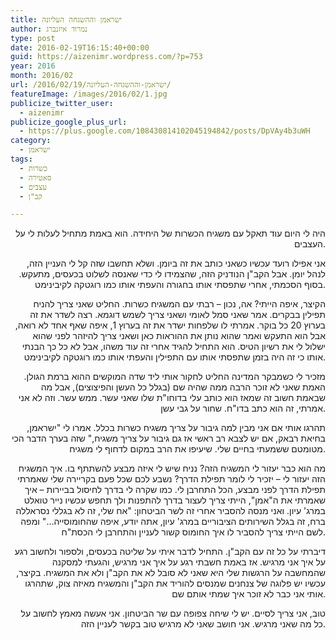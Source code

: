 ```yaml
---
title: ישראמן וההשגחה העליונה
author: נמרוד איזנברג
type: post
date: 2016-02-19T16:15:40+00:00
guid: https://aizenimr.wordpress.com/?p=753
year: 2016
month: 2016/02
url: /2016/02/19/ישראמן-וההשגחה-העליונה/
featureImage: /images/2016/02/1.jpg
publicize_twitter_user:
  - aizenimr
publicize_google_plus_url:
  - https://plus.google.com/108430814102045194842/posts/DpVAy4b3uWH
category:
  - ישראמן
tags:
  - כשרות
  - סאטירה
  - עצבים
  - קב"ן

---
```

<p style="text-align:right;" align="justify">
  <span lang="he-IL">היה לי היום עוד תאקל עם משגיח הכשרות של היחידה</span><span lang="en-US">. </span><span lang="he-IL">הוא באמת מתחיל לעלות לי על העצבים</span><span lang="en-US">.</span>
</p>

<p style="text-align:right;" align="justify">
  <span lang="he-IL">אני אפילו רועד עכשיו כשאני כותב את זה ביומן</span><span lang="en-US">. </span><span lang="he-IL">ושלא תחשבו שזה קל לי הענ</span>יין הזה<span lang="en-US">, </span><span lang="he-IL">לנהל יומן</span><span lang="en-US">. </span><span lang="he-IL">אבל הקב</span><span lang="en-US">"</span><span lang="he-IL">ן הנודניק הזה, שהצמידו לי כדי שאנסה לשלוט בכעסים, מתעקש.</span> <span lang="he-IL">בסוף הסכמתי, </span><span lang="he-IL">אחרי שתפסתי אותו בחגורה והעפתי אותו כמו רוגטקה לקיבינימט</span><span lang="en-US">.</span>
</p>

<p style="text-align:right;" align="justify">
  <span lang="he-IL">הקיצר</span><span lang="en-US">, </span><span lang="he-IL">איפה הייתי</span><span lang="en-US">? </span><span lang="he-IL">אה</span><span lang="en-US">, </span><span lang="he-IL">נכון – רבתי עם המשגיח כשרות</span><span lang="en-US">. </span><span lang="he-IL">החליט שאני צריך להניח תפילין בבקרים</span><span lang="en-US">. </span><span lang="he-IL">אמר שאני סמל לאומי ושאני צריך לשמש דוגמא</span><span lang="en-US">. </span><span lang="he-IL">רצה לשדר את זה בערוץ </span><span lang="en-US">20 </span><span lang="he-IL">כל בוקר</span><span lang="en-US">. </span><span lang="he-IL">אמרתי לו שלפחות ישדר את זה בערוץ </span><span lang="en-US">1, </span><span lang="he-IL">איפה שאף אחד לא רואה</span><span lang="en-US">, </span><span lang="he-IL">אבל הוא התעקש ואמר שהוא נותן את ההוראות כאן ושאני צריך להיזהר לפני שהוא ישלול </span>לי את רשיון הטיס. הוא התחיל להגיד אחרי זה עוד משהו<span lang="en-US">, </span><span lang="he-IL">אבל לא כל כך הבנתי אותו כי זה היה בזמן שתפסתי אותו עם התפילין והעפתי אותו כמו רוגטקה לקיבינימט</span><span lang="en-US">.<br /> </span>
</p>

<p style="text-align:right;" align="justify">
  <span lang="he-IL">מזכיר לי כשמבקר המדינה החליט לחקור אותי ליד שדה המוקשים ההוא ברמת הגולן. האמת שאני לא זוכר הרבה ממה שהיה שם (בגלל כל העשן והפיצוצים)</span><span lang="en-US">, </span><span lang="he-IL">אבל מה שבאמת חשוב זה ש</span>מאז הוא כותב עלי בדוחו<span lang="en-US">"</span><span lang="he-IL">ת שלו שאני עשר</span><span lang="en-US">. </span><span lang="he-IL">ממש עשר</span><span lang="en-US">. </span><span lang="he-IL">וזה לא אני אמרתי</span><span lang="en-US">, </span><span lang="he-IL">זה הוא כתב בדו"ח</span><span lang="en-US">. </span><span lang="he-IL">שחור על גבי עשן.</span><span lang="en-US"><br /> </span>
</p>

<p style="text-align:right;" align="justify">
  <span lang="he-IL">תהרגו אותי אם אני מבין למה גיבור על צריך משגיח כשרות בכלל</span><span lang="en-US">. </span><span lang="he-IL">אמרו לי </span><span lang="en-US">"</span><span lang="he-IL">ישראמן</span><span lang="en-US">, </span><span lang="he-IL">בחיאת רבאק</span><span lang="en-US">, </span><span lang="he-IL">אם יש לצבא רב ראשי אז גם גיבור על צריך משגיח</span><span lang="en-US">," </span><span lang="he-IL">שזה בערך הדבר הכי מטומטם ששמעתי בחיים שלי</span><span lang="en-US">. </span><span lang="he-IL">שיעיפו את הרב במקום לדחוף לי משגיח.</span>
</p>

<p style="text-align:right;" align="justify">
  <span lang="he-IL">מה הוא כבר יעזור לי המשגיח הזה</span><span lang="en-US">? </span><span lang="he-IL">נניח שיש לי איזה מבצע להשתתף בו</span><span lang="en-US">. </span><span lang="he-IL">איך המשגיח הזה יעזור לי – יזכיר לי לומר תפילת הדרך</span><span lang="en-US">? </span><span lang="he-IL">נשבע לכם שכל פעם בקריירה שלי שאמרתי תפילת הדרך לפני מבצע</span><span lang="en-US">, </span><span lang="he-IL">הכל התחרבן לי</span><span lang="en-US">. </span><span lang="he-IL">כמו שקרה לי בדרך לחיסול בביירות – איך שאמרתי את ה"אמן", הייתי צריך לעצור בדרך להתפנות</span> <span lang="he-IL">ולך תחפש עכשיו נייר טואלט במרג</span><span lang="en-US">' </span><span lang="he-IL">עיון</span><span lang="en-US">. </span><span lang="he-IL">ואני מנסה להסביר אחרי זה לשר הביטחון</span><span lang="en-US">: "</span><span lang="he-IL">אח שלי</span><span lang="en-US">, </span><span lang="he-IL">זה לא בגללי נסראללה ברח</span><span lang="en-US">, </span><span lang="he-IL">זה בגלל השירותים הציבוריים במרג</span><span lang="en-US">' </span><span lang="he-IL">עיון</span><span lang="en-US">, </span><span lang="he-IL">אתה יודע</span><span lang="en-US">, </span><span lang="he-IL">איפה שהחומוסייה…</span><span lang="en-US">" </span><span lang="he-IL">ומפה לשם הייתי צריך להסביר לו איך החומוס קשור לעניין והתחרבן לי הכסת"ח</span><span lang="en-US">.</span>
</p>

<p style="text-align:right;" align="justify">
  <span lang="he-IL">דיברתי על כל זה עם הקב</span><span lang="en-US">"</span><span lang="he-IL">ן. </span><span lang="he-IL">התחיל לדבר איתי על שליטה בכעסים</span><span lang="en-US">, </span><span lang="he-IL">ולספור ולחשוב רגע על איך אני מרגיש</span><span lang="en-US">. </span><span lang="he-IL">אז באמת חשבתי רגע על איך אני מרגיש</span><span lang="en-US">, </span><span lang="he-IL">והגעתי למסקנה </span>שהמחשבה על הרגשות שלי היא שאני לא סובל לא את הקב<span lang="en-US">"</span><span lang="he-IL">ן ולא את המשגיח. בקיצר, עכשיו יש פלוגה של צנחנים שמנסים להוריד את הקב"ן והמשגיח מאיזה צוק, שתהרגו אותי אני כבר לא זוכר איך שמתי אותם</span><span lang="en-US"> שם.</span>
</p>

<p style="text-align:right;" align="justify">
  <span lang="he-IL">טוב</span><span lang="en-US">, </span><span lang="he-IL">אני צריך לסיים</span><span lang="en-US">. </span><span lang="he-IL">יש לי שיחה צפופה עם שר הביטחון</span><span lang="en-US">. </span><span lang="he-IL">אני אעשה מאמץ לחשוב על כל מה שאני מרגיש</span><span lang="en-US">. </span><span lang="he-IL">אני חושב שאני לא מרגיש טוב בקשר לעניין הזה</span><span lang="en-US">.</span>
</p>